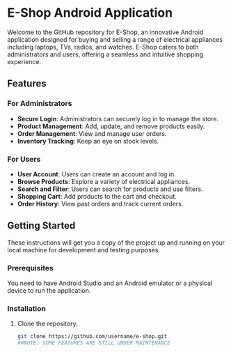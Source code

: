 # E-Shop Android Application

Welcome to the GitHub repository for E-Shop, an innovative Android application designed for buying and selling a range of electrical appliances including laptops, TVs, radios, and watches. E-Shop caters to both administrators and users, offering a seamless and intuitive shopping experience.

## Features

### For Administrators
- **Secure Login**: Administrators can securely log in to manage the store.
- **Product Management**: Add, update, and remove products easily.
- **Order Management**: View and manage user orders.
- **Inventory Tracking**: Keep an eye on stock levels.

### For Users
- **User Account**: Users can create an account and log in.
- **Browse Products**: Explore a variety of electrical appliances.
- **Search and Filter**: Users can search for products and use filters.
- **Shopping Cart**: Add products to the cart and checkout.
- **Order History**: View past orders and track current orders.

## Getting Started

These instructions will get you a copy of the project up and running on your local machine for development and testing purposes.

### Prerequisites

You need to have Android Studio and an Android emulator or a physical device to run the application.

### Installation

1. Clone the repository:
   ```sh
   git clone https://github.com/username/e-shop.git
   ##NOTE: SOME FEATURES ARE STILL UNDER MAINTENANCE
